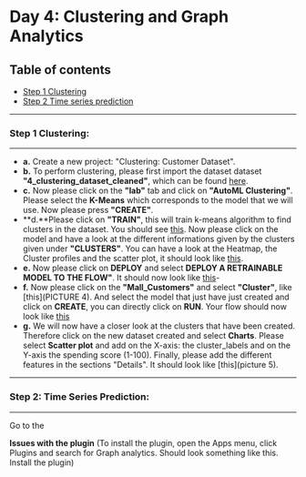 
# Day 4: Clustering and Graph Analytics

## Table of contents 
* [Step 1 Clustering](#step-1-clustering)
* [Step 2 Time series prediction](#step-2-time-series-prediction)

-----------------------------------
### **Step 1 Clustering:**
-----------------------------------

- **a.** Create a new project: "Clustering: Customer Dataset".
- **b.** To perform clustering, please first import the dataset dataset **"4_clustering_dataset_cleaned"**, which can be found [here](https://github.com/michalis0/ML_dataiku/blob/main/Day%204/4_clustering_dataset_cleaned.csv). 
- **c.** Now please click on the **"lab"** tab and click on **"AutoML Clustering"**. Please select the **K-Means** which corresponds to the model that we will use. Now please press **"CREATE"**.
- **d.**Please click on **"TRAIN"**, this will train k-means algorithm to find clusters in the dataset. You should see [this](PICTURE1). Now please click on the model and have a look at the different informations given by the clusters given under **"CLUSTERS"**. You can have a look at the Heatmap, the Cluster profiles and the scatter plot, it should look like [this](PICTURE2).
- **e.** Now please click on **DEPLOY** and select **DEPLOY A RETRAINABLE MODEL TO THE FLOW"**. It should now look like [this](PICTURE3)-
- **f.** Now please click on the **"Mall_Customers"** and select **"Cluster"**, like [this](PICTURE 4). And select the model that just have just created and click on **CREATE**, you can directly click on **RUN**. Your flow should now look like [this](PICTURE4)
- **g.** We will now have a closer look at the clusters that have been created. Therefore click on the new dataset created and select **Charts**. Please select **Scatter plot** and add on the X-axis: the cluster_labels and on the Y-axis the spending score (1-100). Finally, please add the different features in the sections "Details". It should look like [this](picture 5).

-----------------------------------
### **Step 2: Time Series Prediction:**
-----------------------------------

Go to the  

**Issues with the plugin**
(To install the plugin, open the  Apps menu, click Plugins and search for Graph analytics. Should look something like this. Install the plugin)

